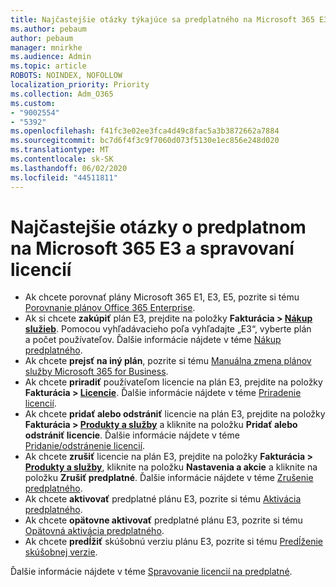 ```yaml
---
title: Najčastejšie otázky týkajúce sa predplatného na Microsoft 365 E3
ms.author: pebaum
author: pebaum
manager: mnirkhe
ms.audience: Admin
ms.topic: article
ROBOTS: NOINDEX, NOFOLLOW
localization_priority: Priority
ms.collection: Adm_O365
ms.custom:
- "9002554"
- "5392"
ms.openlocfilehash: f41fc3e02ee3fca4d49c8fac5a3b3872662a7884
ms.sourcegitcommit: bc7d6f4f3c9f7060d073f5130e1ec856e248d020
ms.translationtype: MT
ms.contentlocale: sk-SK
ms.lasthandoff: 06/02/2020
ms.locfileid: "44511811"
---
```

# <a name="microsoft-365-e3-subscription-and-license-management-faq"></a>Najčastejšie otázky o predplatnom na Microsoft 365 E3 a spravovaní licencií

- Ak chcete porovnať plány Microsoft 365 E1, E3, E5, pozrite si tému [Porovnanie plánov Office 365 Enterprise](https://www.microsoft.com/microsoft-365/business/compare-more-office-365-for-business-plans).
- Ak si chcete **zakúpiť** plán E3, prejdite na položky **Fakturácia > [Nákup služieb](https://go.microsoft.com/fwlink/p/?linkid=868433)**. Pomocou vyhľadávacieho poľa vyhľadajte „E3“, vyberte plán a počet používateľov. Ďalšie informácie nájdete v téme [Nákup predplatného](https://docs.microsoft.com/microsoft-365/commerce/buy-another-subscription?view=o365-worldwide).
- Ak chcete **prejsť na iný plán**, pozrite si tému [Manuálna zmena plánov služby Microsoft 365 for Business](https://docs.microsoft.com/microsoft-365/commerce/subscriptions/switch-plans-manually?view=o365-worldwide).
- Ak chcete **priradiť** používateľom licencie na plán E3, prejdite na položky **Fakturácia > [Licencie](https://go.microsoft.com/fwlink/p/?linkid=842264)**. Ďalšie informácie nájdete v téme [Priradenie licencií](https://docs.microsoft.com/microsoft-365/admin/manage/assign-licenses-to-users?view=o365-worldwide).
- Ak chcete **pridať alebo odstrániť** licencie na plán E3, prejdite na položky **Fakturácia > [Produkty a služby](https://go.microsoft.com/fwlink/p/?linkid=842054)** a kliknite na položku **Pridať alebo odstrániť licencie**. Ďalšie informácie nájdete v téme [Pridanie/odstránenie licencií](https://docs.microsoft.com/microsoft-365/commerce/licenses/buy-licenses?view=o365-worldwide#add-or-remove-licenses-for-your-business-subscription). 
- Ak chcete **zrušiť** licencie na plán E3, prejdite na položky **Fakturácia > [Produkty a služby](https://go.microsoft.com/fwlink/p/?linkid=842054)**, kliknite na položku **Nastavenia a akcie** a kliknite na položku **Zrušiť predplatné**. Ďalšie informácie nájdete v téme [Zrušenie predplatného](https://docs.microsoft.com/microsoft-365/commerce/subscriptions/cancel-your-subscription).
- Ak chcete **aktivovať** predplatné plánu E3, pozrite si tému [Aktivácia predplatného](https://docs.microsoft.com/alchemyinsights/activate-your-office-365-subscription).
- Ak chcete **opätovne aktivovať** predplatné plánu E3, pozrite si tému [Opätovná aktivácia predplatného](https://docs.microsoft.com/alchemyinsights/reactivate-your-subscription).
- Ak chcete **predĺžiť** skúšobnú verziu plánu E3, pozrite si tému [Predĺženie skúšobnej verzie](https://docs.microsoft.com/alchemyinsights/extend-your-trial-for-office-365-for-business).

Ďalšie informácie nájdete v téme [Spravovanie licencií na predplatné](https://docs.microsoft.com/microsoft-365/commerce/licenses/buy-licenses?view=o365-worldwide#add-or-remove-licenses-for-your-business-subscription).
